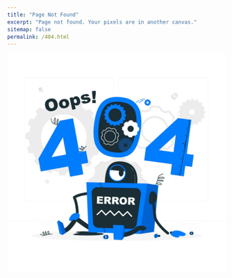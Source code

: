 ```yaml
---
title: "Page Not Found"
excerpt: "Page not found. Your pixels are in another canvas."
sitemap: false
permalink: /404.html
---
```


![404.img](../photos/images/404page.jpg)